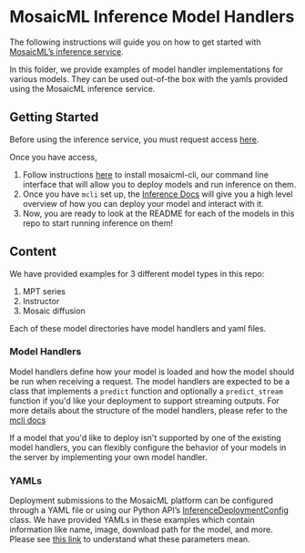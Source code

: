 # MosaicML Inference Model Handlers

The following instructions will guide you on how to get started with [MosaicML’s inference service](https://www.mosaicml.com/blog/inference-launch). 

In this folder, we provide examples of model handler implementations for various models. They can be used out-of-the box with the yamls provided using the MosaicML inference service. 

## Getting Started

Before using the inference service, you must request access [here](https://forms.mosaicml.com/demo).

Once you have access, 

1. Follow instructions [here](https://docs.mosaicml.com/projects/mcli/en/latest/quick_start/getting_started.html) to install mosaicml-cli, our command line interface that will allow you to deploy models and run inference on them.
2. Once you have `mcli` set up, the [Inference Docs](https://docs.mosaicml.com/projects/mcli/en/latest/quick_start/quick_start_inference.html) will give you a high level overview of how you can deploy your model and interact with it.
3. Now, you are ready to look at the README for each of the models in this repo to start running inference on them!


## Content
We have provided examples for 3 different model types in this repo:

1. MPT series
2. Instructor 
3. Mosaic diffusion

Each of these model directories have model handlers and yaml files.

### Model Handlers

Model handlers define how your model is loaded and how the model should be run when receiving a request. The model handlers are expected to be a class that implements a `predict` function and optionally a `predict_stream` function if you'd like your deployment to support streaming outputs. For more details about the structure of the model handlers, please refer to the [mcli docs](https://docs.mosaicml.com/projects/mcli/en/latest/inference/deployment_features.html#model-handlers)

If a model that you'd like to deploy isn't supported by one of the existing model handlers, you can flexibly configure the behavior of your models in the server by implementing your own model handler. 


### YAMLs

Deployment submissions to the MosaicML platform can be configured through a YAML file or using our Python API’s [InferenceDeploymentConfig](https://docs.mosaicml.com/projects/mcli/en/latest/inference/working_with_deployments.html#the-inferencedeploymentconfig-object) class. We have provided YAMLs in these examples which contain information like name, image, download path for the model, and more. Please see [this link](https://docs.mosaicml.com/projects/mcli/en/latest/inference/inference_schema.html) to understand what these parameters mean.
